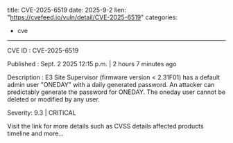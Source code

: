  
title: CVE-2025-6519
date: 2025-9-2
lien: "https://cvefeed.io/vuln/detail/CVE-2025-6519"
categories:
  - cve
---

CVE ID : CVE-2025-6519

Published :  Sept. 2
2025
12:15 p.m. | 2 hours
7 minutes ago

Description : E3 Site Supervisor (firmware version < 2.31F01) has a default admin user "ONEDAY" with a daily generated password. An attacker can predictably generate the password for ONEDAY. The oneday user cannot be deleted or modified by any user.

Severity: 9.3 | CRITICAL

Visit the link for more details
such as CVSS details
affected products
timeline
and more...
